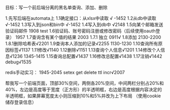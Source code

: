 目标：写一个前后端分离的黑名单查询、添加、删除

1.先写后端在automata上
1.1确定接口：从xlsx中读取 √ -1452
1.2从db中读取 √-1452
1.3写入到json和bin中 √-1452
1.4写入到db中 √2148
1.5向某个邮箱发送验证码邮件 1908 test
1.6验证码、账号密码注册或修改密码（后续使用oauth登录） 1957
1.7查询含有某个值的结果 2003
1.7.1 独立 0911√
1.8添加 2130-2200
1.8.1删除哈希表√2201
1.9查询本人添加的记录√2255
1130-1230
1.10查询所有原因标签√1137
1.11修改√1140
1.12删除√1151
1.13查询个人信息√1201
1.14修改个人信息√1236
1345-1415
1.15查询总配置√1437
1.16修改总配置√1438
1.17注销√1442
debug√1535

redis手动实习：
1945-2045
setex
get
delete
ttl
incr√2007


帮我写一个前端页面，顶部30%空间，两侧各20%空间，中间两栏分别占20%和40%，左边是高度等于宽度（正方形）的半透明框，右边是高度根据内容决定的半透明框，如果屏幕宽度太小则压缩到10%和5%并改为上下布局
（使用cookie储存登录信息）